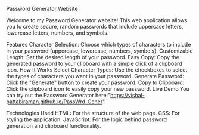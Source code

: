 
Password Generator Website

Welcome to my Password Generator website! This web application allows you to create secure, random passwords that include uppercase letters, lowercase letters, numbers, and symbols.

Features
Character Selection: Choose which types of characters to include in your password (uppercase, lowercase, numbers, symbols).
Customizable Length: Set the desired length of your password.
Easy Copy: Copy the generated password to your clipboard with a simple click of a clipboard icon.
How It Works
Select Character Types: Use the checkboxes to select the types of characters you want in your password.
Generate Password: Click the "Generate" button to create your password.
Copy to Clipboard: Click the clipboard icon to easily copy your new password.
Live Demo
You can try out the Password Generator here:"https://vishal-pattabiraman.github.io/PassWrd-Gene/"

Technologies Used
HTML: For the structure of the web page.
CSS: For styling the application.
JavaScript: For the logic behind password generation and clipboard functionality.
